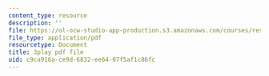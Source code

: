 ```yaml
---
content_type: resource
description: ''
file: https://ol-ocw-studio-app-production.s3.amazonaws.com/courses/res-3-003-learn-to-build-your-own-videogame-with-the-unity-game-engine-and-microsoft-kinect-january-iap-2017/c9ca916ace9d6832ee6497f5af1c86fc_gDpkinitSRM.pdf
file_type: application/pdf
resourcetype: Document
title: 3play pdf file
uid: c9ca916a-ce9d-6832-ee64-97f5af1c86fc
---
```

